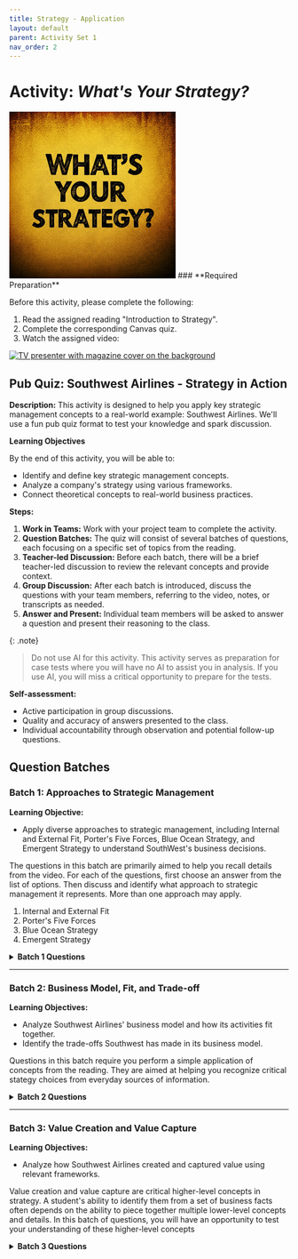 ```yaml
---
title: Strategy - Application
layout: default
parent: Activity Set 1
nav_order: 2
---
```

# Activity: *What's Your Strategy?* 

<img src="/assets/images/whats-your-stategy.jpeg" alt="An image with text 'What's Your Strategy?'" width="300"/>
### **Required Preparation**

Before this activity, please complete the following:

1.  Read the assigned reading "Introduction to Strategy".
1.  Complete the corresponding Canvas quiz.
1.  Watch the assigned video: 

[![TV presenter with magazine cover on the background](http://img.youtube.com/vi/MyiI8FoJk54/0.jpg)](http://www.youtube.com/watch?v=MyiI8FoJk54)

## Pub Quiz: Southwest Airlines - Strategy in Action

**Description:** This activity is designed to help you apply key strategic management concepts to a real-world example: Southwest Airlines. We'll use a fun pub quiz format to test your knowledge and spark discussion.

**Learning Objectives**

By the end of this activity, you will be able to:

*   Identify and define key strategic management concepts.
*   Analyze a company's strategy using various frameworks.
*   Connect theoretical concepts to real-world business practices.

**Steps:**

1.  **Work in Teams:** Work with your project team to complete the activity.
2.  **Question Batches:** The quiz will consist of several batches of questions, each focusing on a specific set of topics from the reading.
3.  **Teacher-led Discussion:** Before each batch, there will be a brief teacher-led discussion to review the relevant concepts and provide context.
4.  **Group Discussion:** After each batch is introduced, discuss the questions with your team members, referring to the video, notes, or transcripts as needed.
5.  **Answer and Present:**  Individual team members will be asked to answer a question and present their reasoning to the class.

{: .note}
> Do not use AI for this activity. This activity serves as preparation for case tests where you will have no AI to assist you in analysis. If you use AI, you will miss a critical opportunity to prepare for the tests. 

**Self-assessment:**

*   Active participation in group discussions.
*   Quality and accuracy of answers presented to the class.
*   Individual accountability through observation and potential follow-up questions.

## Question Batches

### Batch 1: Approaches to Strategic Management

**Learning Objective:**

- Apply diverse approaches to strategic management, including Internal and External Fit, Porter's Five Forces, Blue Ocean Strategy, and Emergent Strategy to understand SouthWest's business decisions. 

The questions in this batch are primarily aimed to help you recall details from the video. For each of the questions, first choose an answer from the list of options. Then discuss and identify what approach to strategic management it represents. More than one approach may apply.
1. Internal and External Fit
1. Porter's Five Forces
1. Blue Ocean Strategy
1. Emergent Strategy

<details markdown="block">
<summary> <strong>Batch 1 Questions</strong> </summary>

1. ***Southwest Airlines' decision to forgo interlining agreements with other airlines reflects its focus on which type of traveler?***
    *   A)  Business travelers seeking the best fare deals.
    *   B)  **Short-haul frequent flyers who prioritize convenience and speed.**
    *   C)  Leisure travelers looking for affordable vacation packages.
    *   D)  International travelers connecting to overseas destinations.

1. ***How did Southwest Airlines' choice to use reusable plastic boarding passes and tickets resembling grocery store receipts contribute to its business model?***
    *   A)  By enhancing brand recognition and customer loyalty.
    *   B)  **By minimizing costs and streamlining operations.**
    *   C)  By appealing to environmentally conscious passengers.
    *   D)  By differentiating its services from competitors' offerings.

1. ***Which of Porter's Five Forces did Southwest Airlines effectively mitigate by choosing to operate primarily in midsize cities and the secondary airports of large cities?***
    *   A) Threat of New Entrants
    *   B) **Bargaining Power of Buyers** 
    *   C) Threat of Substitute Products or Services
    *   D) Bargaining Power of Suppliers

1. ***Which of Porter's Five Forces is most evident in the aggressive competition between Southwest Airlines and America West in Phoenix?***
    *   A)  Bargaining Power of Suppliers.
    *   B)  Threat of Substitute Products or Services.
    *   C)  **Rivalry Among Existing Competitors.**
    *   D)  Threat of New Entrants.
1. ***What unconventional practice did Southwest Airlines adopt to enhance the passenger experience and differentiate itself from competitors?***
    *   A)  Offering complimentary in-flight meals and beverages.
    *   B)  Providing assigned seating to ensure passenger comfort.
    *   C)  **Creating a fun and engaging atmosphere with games and entertainment.**
    *   D)  Partnering with other airlines to offer seamless connections.
1. ***Southwest Airlines' decision to focus on short-haul, point-to-point flights between midsize cities created a new market space. What traditional industry practice did this strategy disrupt?***
    *   A)  **The hub-and-spoke model used by major airlines.**
    *   B)  The reliance on travel agents for booking flights.
    *   C)  The use of sophisticated computer reservation systems.
    *   D)  The practice of offering first-class and business-class seating.
1. ***Herb Kelleher's leadership style, characterized by flexibility and a willingness to experiment, fostered what type of strategic approach at Southwest Airlines?***
    *   A)  A rigid, top-down approach to planning.
    *   B)  A data-driven approach focused on market analysis.
    *   C)  **An adaptive and evolving approach that responded to market dynamics.**
    *   D)  A risk-averse approach that prioritized stability over innovation.
1. ***Southwest Airlines' initial marketing campaigns, featuring flight attendants in hot pants and playful promotions, exemplified what aspect of emergent strategy?***
    *   A)  Careful market research and analysis.
    *   B)  **A willingness to experiment and adapt to customer feedback.**
    *   C)  A focus on long-term strategic planning.
    *   D)  A reliance on traditional industry practices.

</details>

---

### Batch 2: Business Model, Fit, and Trade-off
**Learning Objectives:**

*   Analyze Southwest Airlines' business model and how its activities fit together. 
*   Identify the trade-offs Southwest has made in its business model. 


Questions in this batch require you perform a simple application of concepts from the reading. They are aimed at helping you recognize critical stategy choices from everyday sources of information. 

<details markdown="block">
<summary> <strong>Batch 2 Questions</strong> </summary>

1. ***Southwest Airlines' choice to forgo traditional meals and in-flight entertainment is an example of which business model concept?*** 
*  A)  Value Proposition 
*  B)  Trade-offs 
*  C)  Customer Segments 
*  D)  Key Activities 
1. ***Which of the following best describes Southwest Airlines' value proposition?***
*  A)  Providing a luxurious and comfortable flying experience. 
*  B)  Offering the widest selection of destinations and connecting flights. 
*  C)  Delivering affordable, convenient, and fun short-haul air travel.
*  D)  Catering to business travelers with premium services and amenities.
1. ***Southwest Airlines' use of reusable plastic boarding passes and simplified tickets demonstrates which level of fit in their business model?***
*  A)  Simple Consistency 
*  B)  Optimization of Effort
*  C)  Mutually Reinforcing Activities 
*  D)  Dynamic Adaptation 
1. ***Southwest Airlines' focus on a single type of aircraft, the Boeing 737, primarily contributes to which aspect of its business model?*** 
*  A)  Value Proposition 
*  B)  Customer Relationships 
*  C)  Channels 
*  D)  Key Activities 
1. ***Southwest Airlines' decision not to interline with other airlines is a trade-off that primarily impacts which element of its business model?***
*  A)  Customer Relationships 
*  B)  Key Partnerships 
*  C)  Revenue Streams 
*  D)  Cost Structure 
1. ***Southwest Airlines' emphasis on employee satisfaction and a strong company culture contributes to which aspect of its business model?***
*  A)  Key Resources
*  B)  Value Proposition
*  C)  Customer Segments
*  D)  Revenue Streams 
1. ***Which of the following best describes Southwest Airlines' approach to business model innovation?***
*  A)  Focusing on incremental improvements to existing processes.
*  B)  Regularly launching entirely new products and services. 
*  C)  Disrupting the industry with radical technological advancements.
*  D)  Prioritizing mergers and acquisitions to expand market share. 

</details>

---

### Batch 3: Value Creation and Value Capture
**Learning Objectives:**
*   Analyze how Southwest Airlines created and captured value using relevant frameworks. 

Value creation and value capture are critical higher-level concepts in strategy. A student's ability to identify them from a set of business facts often depends on the ability to piece together multiple lower-level concepts and details. In this batch of questions, you will have an opportunity to test your understanding of these higher-level concepts

<details markdown="block">
<summary> <strong>Batch 3 Questions</strong> </summary>

1. ***Which of the following actions by Southwest Airlines most directly contributes to increasing customer willingness to pay (WTP)?***
- A) Minimizing turnaround time to maximize aircraft utilization.
- B) Negotiating favorable contracts with labor unions to control costs.
- C) Offering a fun and engaging in-flight experience with friendly service.
- D) Operating from secondary airports to reduce congestion and delays.
1. ***Southwest Airlines' strategy of offering consistently low fares, often comparable to the cost of driving, primarily targets which element of the value wedge?***
- A) Increasing WTP by offering premium features and amenities.
- B) Reducing SOC by minimizing operational costs and maximizing efficiency.
- C) Capturing a larger share of the value created by reducing competition.
- D) Shifting industry boundaries to create a new market space with less rivalry.
1. ***Southwest Airlines' decision to avoid interlining agreements with other airlines, while potentially limiting customer flexibility, allows the company to:***
- A) Increase WTP by offering a more seamless travel experience.
- B) Reduce SOC by avoiding the complexities and costs associated with coordinating with other carriers.
- C) Capture more value by reducing the bargaining power of complementary services.
- D) Reshape the industry landscape by creating a new standard for air travel.
1. ***Which of the following threats to sustainability, as described in the sources, poses the most significant risk to Southwest Airlines' ability to capture value over time?***
- A) Imitation: Competitors adopting similar low-cost models and eroding Southwest's competitive advantage.
- B) Substitution: The emergence of high-speed rail or other ground transportation alternatives that offer comparable convenience and affordability.
- C) Holdup: Labor unions demanding higher wages and benefits, potentially increasing Southwest's operating costs.
- D) Disruption: New technologies, such as electric aircraft or autonomous flight systems, radically transforming the airline industry.
1. ***Southwest Airlines' focus on building a strong company culture, characterized by employee loyalty and a commitment to customer service, can be seen as an investment in which element of value creation?***
- A) Reducing SOC by motivating employees to work more efficiently.
- B) Increasing WTP by enhancing the perceived value of the Southwest brand and customer experience.
- C) Capturing more value by reducing employee turnover and training costs.
- D) Reshaping the industry landscape by establishing a new standard for labor relations in the airline sector.

</details>

